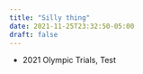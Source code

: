 ```yaml
---
title: "Silly thing"
date: 2021-11-25T23:32:50-05:00
draft: false
---
```

- 2021 Olympic Trials, Test